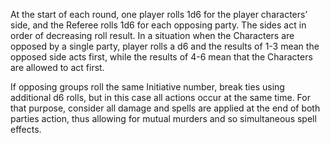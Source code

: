 At the start of each round, one player rolls 1d6 for the player characters’ side, and the Referee rolls 1d6 for each opposing party. The sides act in order of decreasing roll result. In a situation when the Characters are opposed by a single party, player rolls a d6 and the results of 1-3 mean the opposed side acts first, while the results of 4-6 mean that the Characters are allowed to act first.

If opposing groups roll the same Initiative number, break ties using additional d6 rolls, but in this case all actions occur at the same time. For that purpose, consider all damage and spells are applied at the end of both parties action, thus allowing for mutual murders and so simultaneous spell effects.